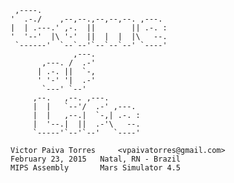 	 ,----.                             
	'  .-./    ,--,--.,--,--,--. ,---.  
	|  | .---.' ,-.  ||        || .-. : 
	'  '--'  |\ '-'  ||  |  |  |\   --. 
	 `------'  `--`--'`--`--`--' `----' 
	 	          ,---.                       
		   ,---. /  .-'                       
		  | .-. ||  `-,                       
		  ' '-' '|  .-'                       
		   `---' `--'                         
	     ,--.   ,--. ,---.                   
	     |  |   `--'/  .-' ,---.             
	     |  |   ,--.|  `-,| .-. :            
	     |  '--.|  ||  .-'\   --.            
	     `-----'`--'`--'   `----'   

 	Victor Paiva Torres 	<vpaivatorres@gmail.com>
	February 23, 2015	Natal, RN - Brazil
	MIPS Assembly		Mars Simulator 4.5
